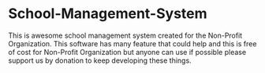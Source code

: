 # School-Management-System
This is awesome school management system created for the Non-Profit Organization. This software has many feature that could help and this is free of cost for Non-Profit Organization but anyone can use if possible please support us by donation to keep developing these things.

